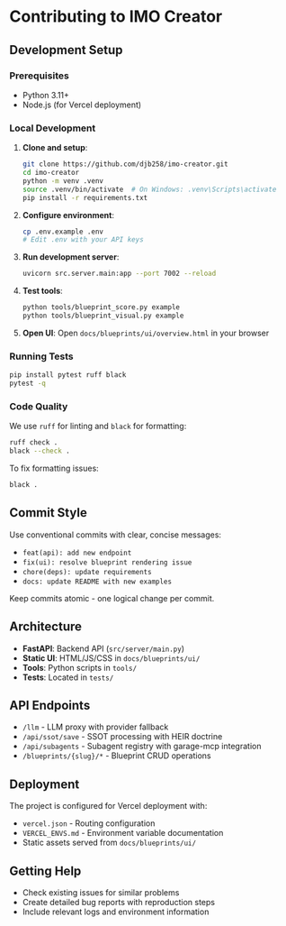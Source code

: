 # Contributing to IMO Creator

## Development Setup

### Prerequisites
- Python 3.11+
- Node.js (for Vercel deployment)

### Local Development

1. **Clone and setup**:
   ```bash
   git clone https://github.com/djb258/imo-creator.git
   cd imo-creator
   python -m venv .venv
   source .venv/bin/activate  # On Windows: .venv\Scripts\activate
   pip install -r requirements.txt
   ```

2. **Configure environment**:
   ```bash
   cp .env.example .env
   # Edit .env with your API keys
   ```

3. **Run development server**:
   ```bash
   uvicorn src.server.main:app --port 7002 --reload
   ```

4. **Test tools**:
   ```bash
   python tools/blueprint_score.py example
   python tools/blueprint_visual.py example
   ```

5. **Open UI**:
   Open `docs/blueprints/ui/overview.html` in your browser

### Running Tests

```bash
pip install pytest ruff black
pytest -q
```

### Code Quality

We use `ruff` for linting and `black` for formatting:
```bash
ruff check .
black --check .
```

To fix formatting issues:
```bash
black .
```

## Commit Style

Use conventional commits with clear, concise messages:

- `feat(api): add new endpoint`
- `fix(ui): resolve blueprint rendering issue`
- `chore(deps): update requirements`
- `docs: update README with new examples`

Keep commits atomic - one logical change per commit.

## Architecture

- **FastAPI**: Backend API (`src/server/main.py`)
- **Static UI**: HTML/JS/CSS in `docs/blueprints/ui/`
- **Tools**: Python scripts in `tools/`
- **Tests**: Located in `tests/`

## API Endpoints

- `/llm` - LLM proxy with provider fallback
- `/api/ssot/save` - SSOT processing with HEIR doctrine
- `/api/subagents` - Subagent registry with garage-mcp integration
- `/blueprints/{slug}/*` - Blueprint CRUD operations

## Deployment

The project is configured for Vercel deployment with:
- `vercel.json` - Routing configuration
- `VERCEL_ENVS.md` - Environment variable documentation
- Static assets served from `docs/blueprints/ui/`

## Getting Help

- Check existing issues for similar problems
- Create detailed bug reports with reproduction steps
- Include relevant logs and environment information